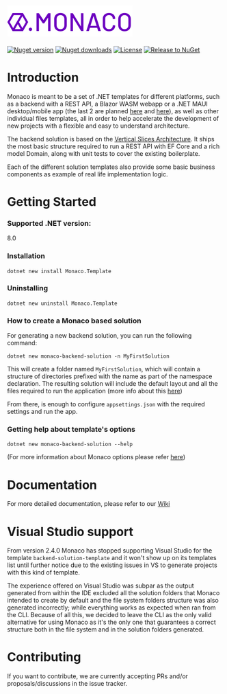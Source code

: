 ![Logo Monaco](monaco-transp.png)
-

[![Nuget version](https://img.shields.io/nuget/v/Monaco.Template?style=plastic)](https://www.nuget.org/packages/Monaco.Template)
[![Nuget downloads](https://img.shields.io/nuget/dt/Monaco.Template?style=plastic)](https://www.nuget.org/packages/Monaco.Template)
[![License](https://img.shields.io/github/license/OneBeyond/monaco?style=plastic)](LICENSE.TXT)
[![Release to NuGet](https://github.com/onebeyond/monaco/actions/workflows/release.yml/badge.svg)](https://github.com/onebeyond/monaco/actions/workflows/release.yml)

# Introduction
Monaco is meant to be a set of .NET templates for different platforms, such as a backend with a REST API, a Blazor WASM webapp or a .NET MAUI desktop/mobile app (the last 2 are planned [here](https://github.com/onebeyond/monaco/milestone/1) and [here](https://github.com/onebeyond/monaco/milestone/2)), as well as other individual files templates, all in order to help accelerate the development of new projects with a flexible and easy to understand architecture.

The backend solution is based on the [Vertical Slices Architecture](https://www.youtube.com/watch?v=SUiWfhAhgQw). It ships the most basic structure required to run a REST API with EF Core and a rich model Domain, along with unit tests to cover the existing boilerplate.

Each of the different solution templates also provide some basic business components as example of real life implementation logic.

# Getting Started

### Supported .NET version:

8.0

### Installation

```console
dotnet new install Monaco.Template
```

### Uninstalling

```console
dotnet new uninstall Monaco.Template
```

### How to create a Monaco based solution

For generating a new backend solution, you can run the following command:

```console
dotnet new monaco-backend-solution -n MyFirstSolution
```

This will create a folder named `MyFirstSolution`, which will contain a structure of directories prefixed with the name as part of the namespace declaration. The resulting solution will include the default layout and all the files required to run the application (more info about this [here](https://github.com/onebeyond/monaco/wiki/Solution-projects-structure))

From there, is enough to configure `appsettings.json` with the required settings and run the app.

### Getting help about template's options

```console
dotnet new monaco-backend-solution --help
```

(For more information about Monaco options please refer [here](https://github.com/onebeyond/monaco/wiki/Template-options))

# Documentation

For more detailed documentation, please refer to our [Wiki](https://github.com/onebeyond/monaco/wiki)

# Visual Studio support

From version 2.4.0 Monaco has stopped supporting Visual Studio for the template `backend-solution-template` and it won't show up on its templates list until further notice due to the existing issues in VS to generate projects with this kind of template.

The experience offered on Visual Studio was subpar as the output generated from within the IDE excluded all the solution folders that Monaco intended to create by default and the file system folders structure was also generated incorrectly; while everything works as expected when ran from the CLI. Because of all this, we decided to leave the CLI as the only valid alternative for using Monaco as it's the only one that guarantees a correct structure both in the file system and in the solution folders generated.

# Contributing

If you want to contribute, we are currently accepting PRs and/or proposals/discussions in the issue tracker.
